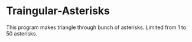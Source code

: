 # Traingular-Asterisks
This program makes triangle through bunch of asterisks. Limited from 1 to 50 asterisks. 
